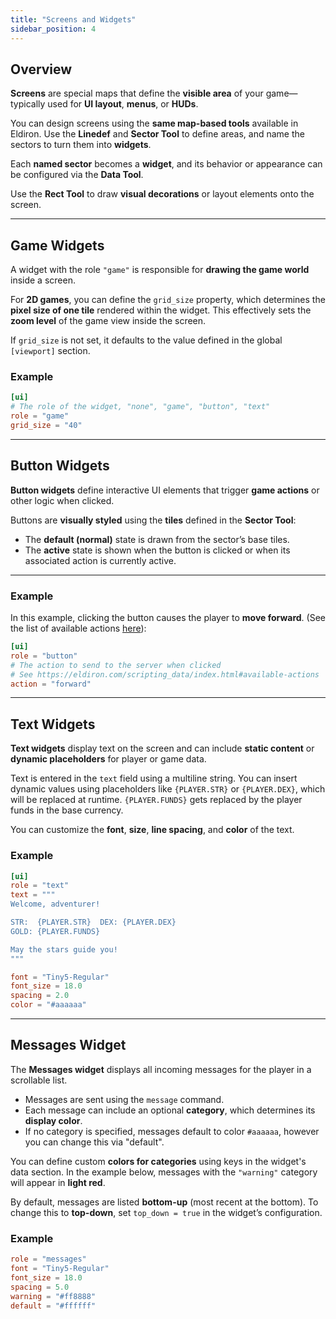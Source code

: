 ```yaml
---
title: "Screens and Widgets"
sidebar_position: 4
---
```


## Overview

**Screens** are special maps that define the **visible area** of your game—typically used for **UI layout**, **menus**, or **HUDs**.

You can design screens using the **same map-based tools** available in Eldiron. Use the **Linedef** and **Sector Tool** to define areas, and name the sectors to turn them into **widgets**.

Each **named sector** becomes a **widget**, and its behavior or appearance can be configured via the **Data Tool**.

Use the **Rect Tool** to draw **visual decorations** or layout elements onto the screen.

---

## Game Widgets

A widget with the role `"game"` is responsible for **drawing the game world** inside a screen.

For **2D games**, you can define the `grid_size` property, which determines the **pixel size of one tile** rendered within the widget.
This effectively sets the **zoom level** of the game view inside the screen.

If `grid_size` is not set, it defaults to the value defined in the global `[viewport]` section.

### Example

```toml
[ui]
# The role of the widget, "none", "game", "button", "text"
role = "game"
grid_size = "40"
```

---

## Button Widgets

**Button widgets** define interactive UI elements that trigger **game actions** or other logic when clicked.

Buttons are **visually styled** using the **tiles** defined in the **Sector Tool**:
- The **default (normal)** state is drawn from the sector’s base tiles.
- The **active** state is shown when the button is clicked or when its associated action is currently active.

---

### Example

In this example, clicking the button causes the player to **move forward**.
(See the list of available actions [here](scripting_data/index.html#available-actions)):

```toml
[ui]
role = "button"
# The action to send to the server when clicked
# See https://eldiron.com/scripting_data/index.html#available-actions
action = "forward"
```

---

## Text Widgets

**Text widgets** display text on the screen and can include **static content** or **dynamic placeholders** for player or game data.

Text is entered in the `text` field using a multiline string. You can insert dynamic values using placeholders like `{PLAYER.STR}` or `{PLAYER.DEX}`, which will be replaced at runtime. `{PLAYER.FUNDS}` gets replaced by the player funds in the base currency.

You can customize the **font**, **size**, **line spacing**, and **color** of the text.

### Example

```toml
[ui]
role = "text"
text = """
Welcome, adventurer!

STR:  {PLAYER.STR}  DEX: {PLAYER.DEX}
GOLD: {PLAYER.FUNDS}

May the stars guide you!
"""

font = "Tiny5-Regular"
font_size = 18.0
spacing = 2.0
color = "#aaaaaa"
```

---

## Messages Widget

The **Messages widget** displays all incoming messages for the player in a scrollable list.

- Messages are sent using the `message` command.
- Each message can include an optional **category**, which determines its **display color**.
- If no category is specified, messages default to color `#aaaaaa`, however you can change this via "default".

You can define custom **colors for categories** using keys in the widget's data section.
In the example below, messages with the `"warning"` category will appear in **light red**.

By default, messages are listed **bottom-up** (most recent at the bottom).
To change this to **top-down**, set `top_down = true` in the widget’s configuration.

### Example

```toml
role = "messages"
font = "Tiny5-Regular"
font_size = 18.0
spacing = 5.0
warning = "#ff8888"
default = "#ffffff"
```
